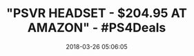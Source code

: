 ---
title: '"PSVR HEADSET - $204.95 AT AMAZON" - #PS4Deals'
name: PlayStation VR
date: '2018-03-26 05:06:05'
buy_now: >-
  https://www.amazon.com/PlayStation-VR-4/dp/B01DE9DY8S?SubscriptionId=AKIAIA5RBQIWQVTCUEUQ&tag=coldcutdeals-20&linkCode=xm2&camp=2025&creative=165953&creativeASIN=B01DE9DY8S
description_markdown: |+
  PlayStation VR

    - Contains: PlayStation VR headset, Processor unit, PlayStation VR headset connection cable, HDMI cable, USB cable, Stereo headphones, AC power cord, AC adaptor, PlayStation VR Demo Disc

    - Games Come First - With gamers in mind, PlayStation delivers a new world of unexpected gaming experiences through PlayStation VR.

    - Just Plug and Play - Getting into PlayStation VR couldn't be easier. Just plug the PlayStation VR headset and your PlayStation Camera into your PlayStation 4 system. Sold separately.

    - Advanced VR Display - Seamless visuals keep you connected to the virtual world through an expansive 5.7" OLED 1080p display running at up to 120 frames per second.

    - 3D Audio Technology - 3D Audio with PlayStation VR means that you'll be able to pinpoint sounds above, below, and all around you.

tweet_id_str: '978135979939811328'
price: $349.99
you_save: ''
asin: B01DE9DY8S
image: 'https://images-na.ssl-images-amazon.com/images/I/41gXvNpslJL.jpg'

---